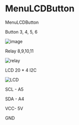 # MenuLCDButton
MenuLCDButton

Button 
3, 4, 5, 6

![image](https://user-images.githubusercontent.com/17608995/100624264-95edc300-3366-11eb-8808-9fb6c69396a8.PNG)

Relay 
8,9,10,11

![relay](https://user-images.githubusercontent.com/17608995/100624814-2debac80-3367-11eb-84b4-e77b09eb6398.PNG)


LCD 20 * 4 I2C 

![LCD](https://user-images.githubusercontent.com/17608995/100624810-2c21e900-3367-11eb-86a4-42b698d1ba1a.PNG)

SCL - A5

SDA - A4

VCC- 5V

GND

